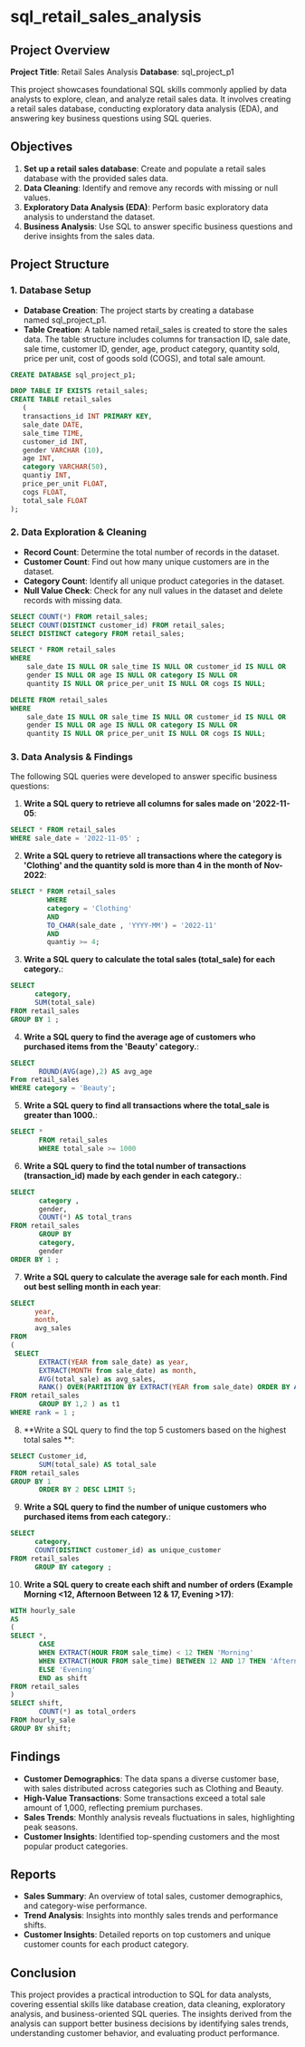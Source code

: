 # sql_retail_sales_analysis
## Project Overview

**Project Title**: Retail Sales Analysis
**Database**: sql_project_p1


This project showcases foundational SQL skills commonly applied by data analysts to explore, clean, and analyze retail sales data. It involves creating a retail sales database, conducting exploratory data analysis (EDA), and answering key business questions using SQL queries.

## Objectives

1. **Set up a retail sales database**: Create and populate a retail sales database with the provided sales data.
2. **Data Cleaning**: Identify and remove any records with missing or null values.
3. **Exploratory Data Analysis (EDA)**: Perform basic exploratory data analysis to understand the dataset.
4. **Business Analysis**: Use SQL to answer specific business questions and derive insights from the sales data.

## Project Structure

### 1. Database Setup

- **Database Creation**: The project starts by creating a database named sql_project_p1.
- **Table Creation**: A table named retail\_sales is created to store the sales data. The table structure includes columns for transaction ID, sale date, sale time, customer ID, gender, age, product category, quantity sold, price per unit, cost of goods sold (COGS), and total sale amount.

```sql
CREATE DATABASE sql_project_p1;

DROP TABLE IF EXISTS retail_sales;
CREATE TABLE retail_sales
   (
   transactions_id INT PRIMARY KEY,
   sale_date DATE,
   sale_time TIME,
   customer_id INT,
   gender VARCHAR (10),
   age INT,
   category VARCHAR(50),	
   quantiy INT,
   price_per_unit FLOAT,	
   cogs	FLOAT,
   total_sale FLOAT
);
```

### 2. Data Exploration & Cleaning

- **Record Count**: Determine the total number of records in the dataset.
- **Customer Count**: Find out how many unique customers are in the dataset.
- **Category Count**: Identify all unique product categories in the dataset.
- **Null Value Check**: Check for any null values in the dataset and delete records with missing data.

```sql
SELECT COUNT(*) FROM retail_sales;
SELECT COUNT(DISTINCT customer_id) FROM retail_sales;
SELECT DISTINCT category FROM retail_sales;

SELECT * FROM retail_sales
WHERE 
    sale_date IS NULL OR sale_time IS NULL OR customer_id IS NULL OR 
    gender IS NULL OR age IS NULL OR category IS NULL OR 
    quantity IS NULL OR price_per_unit IS NULL OR cogs IS NULL;

DELETE FROM retail_sales
WHERE 
    sale_date IS NULL OR sale_time IS NULL OR customer_id IS NULL OR 
    gender IS NULL OR age IS NULL OR category IS NULL OR 
    quantity IS NULL OR price_per_unit IS NULL OR cogs IS NULL;
```

### 3. Data Analysis & Findings

The following SQL queries were developed to answer specific business questions:

1. **Write a SQL query to retrieve all columns for sales made on '2022-11-05**:
```sql
SELECT * FROM retail_sales
WHERE sale_date = '2022-11-05' ;
```

2. **Write a SQL query to retrieve all transactions where the category is 'Clothing' and the quantity sold is more than 4 in the month of Nov-2022**:
```sql
SELECT * FROM retail_sales
         WHERE 
         category = 'Clothing'
		 AND 
		 TO_CHAR(sale_date , 'YYYY-MM') = '2022-11'
		 AND 
		 quantiy >= 4;
```

3. **Write a SQL query to calculate the total sales (total_sale) for each category.**:
```sql
SELECT 
      category, 
	  SUM(total_sale) 
FROM retail_sales
GROUP BY 1 ;
```

4. **Write a SQL query to find the average age of customers who purchased items from the 'Beauty' category.**:
```sql
SELECT 
       ROUND(AVG(age),2) AS avg_age
From retail_sales
WHERE category = 'Beauty';
```

5. **Write a SQL query to find all transactions where the total_sale is greater than 1000.**:
```sql
SELECT *
	   FROM retail_sales 
	   WHERE total_sale >= 1000
```

6. **Write a SQL query to find the total number of transactions (transaction_id) made by each gender in each category.**:
```sql
SELECT 
       category ,
	   gender,
	   COUNT(*) AS total_trans
FROM retail_sales
       GROUP BY 
	   category,
	   gender 
ORDER BY 1 ;
```

7. **Write a SQL query to calculate the average sale for each month. Find out best selling month in each year**:
```sql
SELECT 
      year,
	  month,
	  avg_sales
FROM 
(
 SELECT
       EXTRACT(YEAR from sale_date) as year,
	   EXTRACT(MONTH from sale_date) as month,
	   AVG(total_sale) as avg_sales,
	   RANK() OVER(PARTITION BY EXTRACT(YEAR from sale_date) ORDER BY AVG(total_sale) DESC ) As rank
FROM retail_sales 
       GROUP BY 1,2 ) as t1
WHERE rank = 1 ;
```

8. **Write a SQL query to find the top 5 customers based on the highest total sales **:
```sql
SELECT Customer_id,
       SUM(total_sale) AS total_sale
FROM retail_sales 
GROUP BY 1
       ORDER BY 2 DESC LIMIT 5;
```

9. **Write a SQL query to find the number of unique customers who purchased items from each category.**:
```sql
SELECT 
      category,
      COUNT(DISTINCT customer_id) as unique_customer
FROM retail_sales
      GROUP BY category ;
```

10. **Write a SQL query to create each shift and number of orders (Example Morning <12, Afternoon Between 12 & 17, Evening >17)**:
```sql
WITH hourly_sale
AS
(
SELECT *,
       CASE 
	   WHEN EXTRACT(HOUR FROM sale_time) < 12 THEN 'Morning'
	   WHEN EXTRACT(HOUR FROM sale_time) BETWEEN 12 AND 17 THEN 'Afternoon'
	   ELSE 'Evening' 
	   END as shift
FROM retail_sales 
)
SELECT shift,
       COUNT(*) as total_orders
FROM hourly_sale 
GROUP BY shift;
```

## Findings

- **Customer Demographics**:  The data spans a diverse customer base, with sales distributed across categories such as Clothing and Beauty.
- **High-Value Transactions**: Some transactions exceed a total sale amount of 1,000, reflecting premium purchases.
- **Sales Trends**: Monthly analysis reveals fluctuations in sales, highlighting peak seasons.
- **Customer Insights**: Identified top-spending customers and the most popular product categories.

## Reports

- **Sales Summary**: An overview of total sales, customer demographics, and category-wise performance.
- **Trend Analysis**: Insights into monthly sales trends and performance shifts.
- **Customer Insights**: Detailed reports on top customers and unique customer counts for each product category.

## Conclusion

This project provides a practical introduction to SQL for data analysts, covering essential skills like database creation, data cleaning, exploratory analysis, and business-oriented SQL queries. The insights derived from the analysis can support better business decisions by identifying sales trends, understanding customer behavior, and evaluating product performance.

